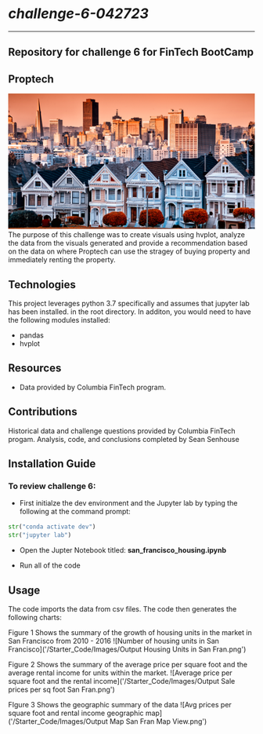 # *challenge-6-042723*
---
**Repository for challenge 6 for FinTech BootCamp**
---
## Proptech

![Image used from original FinTech challenge files](/Starter_Code/Images/6-4-challenge-image.png)
The purpose of this challenge was to create visuals using hvplot, analyze the data from the visuals generated and provide a recommendation based on the data on where Proptech can use the stragey of buying property and immediately renting the property. 

## Technologies

This project leverages python 3.7 specifically and assumes that jupyter lab has been installed.  in the root directory. In additon, you would need to have the following modules installed:
* pandas
* hvplot

## Resources
* Data provided by Columbia FinTech program.

## Contributions 

Historical data and challenge questions provided by Columbia FinTech progam.
Analysis, code, and conclusions completed by Sean Senhouse

## Installation Guide
### To review challenge 6:

* First initialze the dev environment and the Jupyter lab by typing the following at the command prompt:  

```python
str("conda activate dev")
str("jupyter lab")
```
* Open the Jupter Notebook titled: **san_francisco_housing.ipynb** 

* Run all of the code

## Usage
The code imports the data from csv files. The code then generates the following charts: 

Figure 1 Shows the summary of the growth of housing units in the market in San Francisco from 2010 - 2016
![Number of housing units in San Francisco]('/Starter_Code/Images/Output Housing Units in San Fran.png')

Figure 2 Shows the summary of the average price per square foot and the average rental income for units within the market. 
![Average price per square foot and the rental income]('/Starter_Code/Images/Output Sale prices per sq foot San Fran.png')

FIgure 3 Shows the geographic summary of the data
![Avg prices per square foot and rental income geographic map]('/Starter_Code/Images/Output Map San Fran Map View.png')
